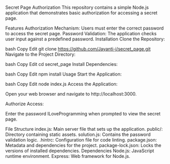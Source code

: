 Secret Page Authorization
This repository contains a simple Node.js application that demonstrates basic authorization for accessing a secret page.

Features
Authorization Mechanism: Users must enter the correct password to access the secret page.
Password Validation: The application checks user input against a predefined password.
Installation
Clone the Repository:

bash
Copy
Edit
git clone https://github.com/Jayanti-j/secret_page.git
Navigate to the Project Directory:

bash
Copy
Edit
cd secret_page
Install Dependencies:

bash
Copy
Edit
npm install
Usage
Start the Application:

bash
Copy
Edit
node index.js
Access the Application:

Open your web browser and navigate to http://localhost:3000.

Authorize Access:

Enter the password ILoveProgramming when prompted to view the secret page.

File Structure
index.js: Main server file that sets up the application.
public/: Directory containing static assets.
solution.js: Contains the password validation logic.
.hintrc: Configuration file for code linting.
package.json: Metadata and dependencies for the project.
package-lock.json: Locks the versions of installed dependencies.
Dependencies
Node.js: JavaScript runtime environment.
Express: Web framework for Node.js.